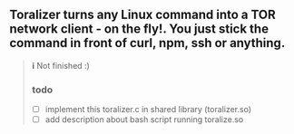 ## Toralizer turns any Linux command into a TOR network client - on the fly!. You just stick the command in front of curl, npm, ssh or anything.

> **ℹ️** Not finished :)
>
> ### todo
> - [ ] implement this toralizer.c in shared library (toralizer.so)
> - [ ] add description about bash script running toralize.so
